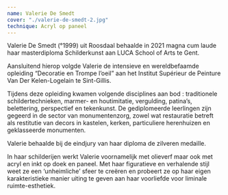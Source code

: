 ```yaml
---
name: Valerie De Smedt
cover: "./valerie-de-smedt-2.jpg"
technique: Acryl op paneel
---
```

Valerie De Smedt (°1999) uit Roosdaal behaalde in 2021 magna cum laude haar masterdiploma Schilderkunst aan LUCA School of Arts te Gent.

Aansluitend hierop volgde Valerie de intensieve en wereldbefaamde opleiding “Decoratie en Trompe l’oeil” aan het Institut Supérieur de Peinture Van Der Kelen-Logelain te Sint-Gillis. 

Tijdens deze opleiding kwamen volgende disciplines aan bod : traditionele schildertechnieken, marmer- en houtimitatie, vergulding, patina’s, belettering, perspectief en tekenkunst. De gediplomeerde leerlingen zijn gegeerd in de sector van monumentenzorg, zowel wat restauratie betreft als restitutie van decors in kastelen, kerken, particuliere herenhuizen en geklasseerde monumenten.

Valerie behaalde bij de eindjury van haar diploma de zilveren medaille. 

In haar schilderijen werkt Valerie voornamelijk met olieverf maar ook met acryl en inkt op doek en paneel. Met haar figuratieve en verhalende stijl weet ze een ‘unheimliche’ sfeer te creëren en probeert ze op haar eigen karakteristieke manier uiting te geven aan haar voorliefde voor liminale ruimte-esthetiek.